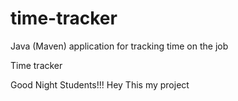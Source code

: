 # time-tracker
Java (Maven) application for tracking time on the job

Time tracker

Good Night Students!!!
Hey This my project
